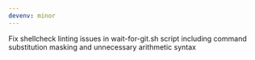 ```yaml
---
devenv: minor
---
```


Fix shellcheck linting issues in wait-for-git.sh script including command substitution masking and unnecessary arithmetic syntax